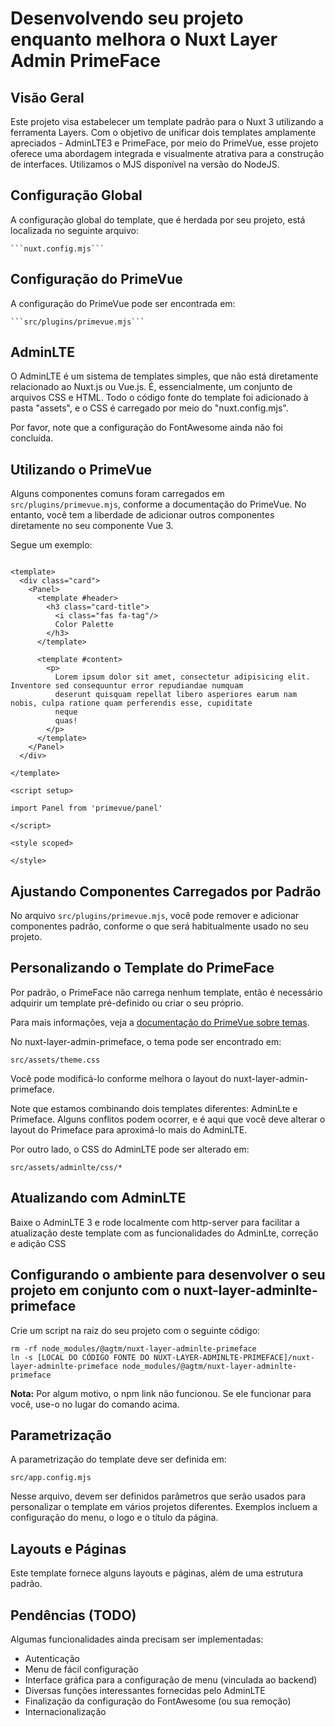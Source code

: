 # Desenvolvendo seu projeto enquanto melhora o Nuxt Layer Admin PrimeFace

## Visão Geral

Este projeto visa estabelecer um template padrão para o Nuxt 3 utilizando a ferramenta Layers. Com o objetivo de unificar dois templates amplamente apreciados - AdminLTE3 e PrimeFace, por meio do PrimeVue, esse projeto oferece uma abordagem integrada e visualmente atrativa para a construção de interfaces. Utilizamos o MJS disponível na versão do NodeJS.

## Configuração Global

A configuração global do template, que é herdada por seu projeto, está localizada no seguinte arquivo:

    ```nuxt.config.mjs```

## Configuração do PrimeVue

A configuração do PrimeVue pode ser encontrada em:

    ```src/plugins/primevue.mjs```

## AdminLTE

O AdminLTE é um sistema de templates simples, que não está diretamente relacionado ao Nuxt.js ou Vue.js. É, essencialmente, um conjunto de arquivos CSS e HTML. Todo o código fonte do template foi adicionado à pasta "assets", e o CSS é carregado por meio do "nuxt.config.mjs".

Por favor, note que a configuração do FontAwesome ainda não foi concluída.

## Utilizando o PrimeVue

Alguns componentes comuns foram carregados em ```src/plugins/primevue.mjs```, conforme a documentação do PrimeVue. No entanto, você tem a liberdade de adicionar outros componentes diretamente no seu componente Vue 3.

Segue um exemplo:

```vue

<template>
  <div class="card">
    <Panel>
      <template #header>
        <h3 class="card-title">
          <i class="fas fa-tag"/>
          Color Palette
        </h3>
      </template>

      <template #content>
        <p>
          Lorem ipsum dolor sit amet, consectetur adipisicing elit. Inventore sed consequuntur error repudiandae numquam
          deserunt quisquam repellat libero asperiores earum nam nobis, culpa ratione quam perferendis esse, cupiditate
          neque
          quas!
        </p>
      </template>
    </Panel>
  </div>

</template>

<script setup>

import Panel from 'primevue/panel'

</script>

<style scoped>

</style>
```

## Ajustando Componentes Carregados por Padrão

No arquivo ```src/plugins/primevue.mjs```, você pode remover e adicionar componentes padrão, conforme o que será habitualmente usado no seu projeto.

## Personalizando o Template do PrimeFace

Por padrão, o PrimeFace não carrega nenhum template, então é necessário adquirir um template pré-definido ou criar o seu próprio.

Para mais informações, veja a [documentação do PrimeVue sobre temas](https://primevue.org/theming/).

No nuxt-layer-admin-primeface, o tema pode ser encontrado em:

    src/assets/theme.css

Você pode modificá-lo conforme melhora o layout do nuxt-layer-admin-primeface. 

Note que estamos combinando dois templates diferentes: AdminLte e Primeface. Alguns conflitos podem ocorrer, e é aqui que você deve alterar o layout do Primeface para aproximá-lo mais do AdminLTE. 

Por outro lado, o CSS do AdminLTE pode ser alterado em:

    src/assets/adminlte/css/*


## Atualizando com AdminLTE

Baixe o AdminLTE 3 e rode localmente com http-server para facilitar a atualização deste template com as funcionalidades do AdminLte, correção e adição CSS

## Configurando o ambiente para desenvolver o seu projeto em conjunto com o nuxt-layer-adminlte-primeface

Crie um script na raiz do seu projeto com o seguinte código:

```shell
rm -rf node_modules/@agtm/nuxt-layer-adminlte-primeface
ln -s [LOCAL DO CÓDIGO FONTE DO NUXT-LAYER-ADMINLTE-PRIMEFACE]/nuxt-layer-adminlte-primeface node_modules/@agtm/nuxt-layer-adminlte-primeface
```

**Nota:** Por algum motivo, o npm link não funcionou. Se ele funcionar para você, use-o no lugar do comando acima.

## Parametrização

A parametrização do template deve ser definida em:

    src/app.config.mjs

Nesse arquivo, devem ser definidos parâmetros que serão usados para personalizar o template em vários projetos diferentes. Exemplos incluem a configuração do menu, o logo e o título da página.

## Layouts e Páginas

Este template fornece alguns layouts e páginas, além de uma estrutura padrão.

## Pendências (TODO)

Algumas funcionalidades ainda precisam ser implementadas:

* Autenticação
* Menu de fácil configuração
* Interface gráfica para a configuração de menu (vinculada ao backend)
* Diversas funções interessantes fornecidas pelo AdminLTE
* Finalização da configuração do FontAwesome (ou sua remoção)
* Internacionalização
